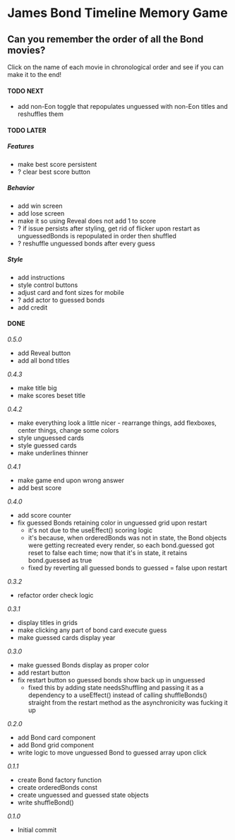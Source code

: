 # James Bond Timeline Memory Game

## Can you remember the order of all the Bond movies?

Click on the name of each movie in chronological order and see if you can make it to the end!

#### TODO NEXT

- add non-Eon toggle that repopulates unguessed with non-Eon titles and reshuffles them

#### TODO LATER

##### Features

- make best score persistent
- ? clear best score button

##### Behavior

- add win screen
- add lose screen
- make it so using Reveal does not add 1 to score
- ? if issue persists after styling, get rid of flicker upon restart as unguessedBonds is repopulated in order then shuffled
- ? reshuffle unguessed bonds after every guess

##### Style

- add instructions
- style control buttons
- adjust card and font sizes for mobile
- ? add actor to guessed bonds
- add credit

#### DONE

_0.5.0_

- add Reveal button
- add all bond titles

_0.4.3_

- make title big
- make scores beset title

_0.4.2_

- make everything look a little nicer - rearrange things, add flexboxes, center things, change some colors
- style unguessed cards
- style guessed cards
- make underlines thinner

_0.4.1_

- make game end upon wrong answer
- add best score

_0.4.0_

- add score counter
- fix guessed Bonds retaining color in unguessed grid upon restart
  - it's not due to the useEffect() scoring logic
  - it's because, when orderedBonds was not in state, the Bond objects were getting recreated every render, so each bond.guessed got reset to false each time; now that it's in state, it retains bond.guessed as true
  - fixed by reverting all guessed bonds to guessed = false upon restart

_0.3.2_

- refactor order check logic

_0.3.1_

- display titles in grids
- make clicking any part of bond card execute guess
- make guessed cards display year

_0.3.0_

- make guessed Bonds display as proper color
- add restart button
- fix restart button so guessed bonds show back up in unguessed
  - fixed this by adding state needsShuffling and passing it as a dependency to a useEffect() instead of calling shuffleBonds() straight from the restart method as the asynchronicity was fucking it up

_0.2.0_

- add Bond card component
- add Bond grid component
- write logic to move unguessed Bond to guessed array upon click

_0.1.1_

- create Bond factory function
- create orderedBonds const
- create unguessed and guessed state objects
- write shuffleBond()

_0.1.0_

- Initial commit
